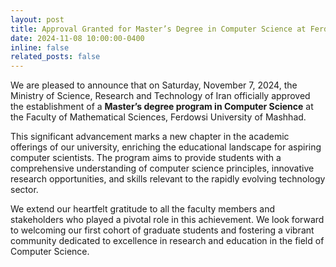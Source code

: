 ```yaml
---
layout: post
title: Approval Granted for Master’s Degree in Computer Science at Ferdowsi University of Mashhad
date: 2024-11-08 10:00:00-0400
inline: false
related_posts: false
---
```


We are pleased to announce that on Saturday, November 7, 2024, the Ministry of Science, Research and Technology of Iran officially approved the establishment of a **Master’s degree program in Computer Science** at the Faculty of Mathematical Sciences, Ferdowsi University of Mashhad.

This significant advancement marks a new chapter in the academic offerings of our university, enriching the educational landscape for aspiring computer scientists. The program aims to provide students with a comprehensive understanding of computer science principles, innovative research opportunities, and skills relevant to the rapidly evolving technology sector.

We extend our heartfelt gratitude to all the faculty members and stakeholders who played a pivotal role in this achievement. We look forward to welcoming our first cohort of graduate students and fostering a vibrant community dedicated to excellence in research and education in the field of Computer Science.